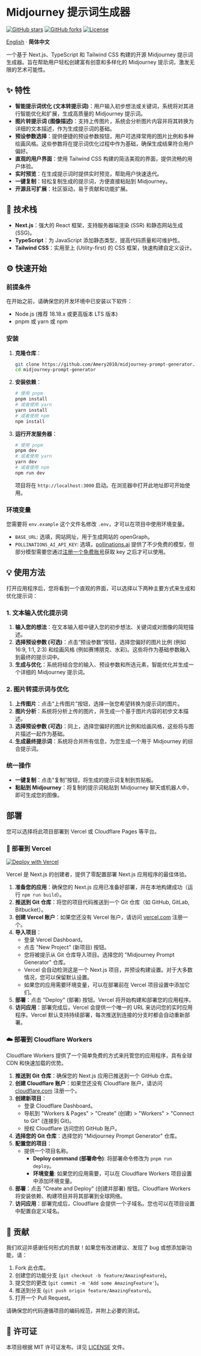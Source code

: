 # Midjourney 提示词生成器

[![GitHub stars](https://img.shields.io/github/stars/Amery2010/midjourney-prompt-generator?style=social)](https://github.com/Amery2010/midjourney-prompt-generator/stargazers)
[![GitHub forks](https://img.shields.io/github/forks/Amery2010/midjourney-prompt-generator?style=social)](https://github.com/Amery2010/midjourney-prompt-generator/network/members)
[![License](https://img.shields.io/github/license/Amery2010/midjourney-prompt-generator)](LICENSE)

[English](./README.md) · **简体中文**

一个基于 Next.js、TypeScript 和 Tailwind CSS 构建的开源 Midjourney 提示词生成器。旨在帮助用户轻松创建富有创意和多样化的 Midjourney 提示词，激发无限的艺术可能性。

## ✨ 特性

- **智能提示词优化 (文本转提示词)**：用户输入初步想法或关键词，系统将对其进行智能优化和扩展，生成高质量的 Midjourney 提示词。
- **图片转提示词 (图像描述)**：支持上传图片，系统会分析图片内容并将其转换为详细的文本描述，作为生成提示词的基础。
- **预设参数选择**：提供便捷的预设参数按钮，用户可选择常用的图片比例和多种绘画风格。这些参数将在提示词优化过程中作为基础，确保生成结果符合用户偏好。
- **直观的用户界面**：使用 Tailwind CSS 构建的简洁美观的界面，提供流畅的用户体验。
- **实时预览**：在生成提示词时提供实时预览，帮助用户快速迭代。
- **一键复制**：轻松复制生成的提示词，方便直接粘贴到 Midjourney。
- **开源且可扩展**：社区驱动，易于贡献和功能扩展。

## 🚀 技术栈

- **Next.js**：强大的 React 框架，支持服务器端渲染 (SSR) 和静态网站生成 (SSG)。
- **TypeScript**：为 JavaScript 添加静态类型，提高代码质量和可维护性。
- **Tailwind CSS**：实用至上 (Utility-first) 的 CSS 框架，快速构建自定义设计。

## ⚙️ 快速开始

### 前提条件

在开始之前，请确保您的开发环境中已安装以下软件：

- Node.js (推荐 18.18.x 或更高版本 LTS 版本)
- pnpm 或 yarn 或 npm

### 安装

1.  **克隆仓库**：

    ```bash
    git clone https://github.com/Amery2010/midjourney-prompt-generator.git
    cd midjourney-prompt-generator
    ```

2.  **安装依赖**：

    ```bash
    # 使用 pnpm
    pnpm install
    # 或者使用 yarn
    yarn install
    # 或者使用 npm
    npm install
    ```

3.  **运行开发服务器**：

    ```bash
    # 使用 pnpm
    pnpm dev
    # 或者使用 yarn
    yarn dev
    # 或者使用 npm
    npm run dev
    ```

    项目将在 `http://localhost:3000` 启动。在浏览器中打开此地址即可开始使用。

### 环境变量

您需要将 `env.example` 这个文件名修改 `.env`，才可以在项目中使用环境变量。

- `BASE_URL`: 选填，网站网址，用于生成网站的 openGraph。
- `POLLINATIONS_AI_API_KEY`: 选填，[pollinations.ai](https://pollinations.ai/) 提供了不少免费的模型，但部分模型需要您通过[注册一个免费账号](https://auth.pollinations.ai/)获取 key 之后才可以使用。

## 💡 使用方法

打开应用程序后，您将看到一个直观的界面，可以选择以下两种主要方式来生成和优化提示词：

### 1. 文本输入优化提示词

1.  **输入您的想法**：在文本输入框中键入您的初步想法、关键词或对图像的简短描述。
2.  **选择预设参数 (可选)**：点击“预设参数”按钮，选择您偏好的图片比例 (例如 16:9, 1:1, 2:3) 和绘画风格 (例如赛博朋克、水彩)。这些将作为基础参数融入到最终的提示词中。
3.  **生成与优化**：系统将结合您的输入、预设参数和所选元素，智能优化并生成一个详细的 Midjourney 提示词。

### 2. 图片转提示词与优化

1.  **上传图片**：点击“上传图片”按钮，选择一张您希望转换为提示词的图片。
2.  **图片分析**：系统将分析上传的图片，并生成一个基于图片内容的初步文本描述。
3.  **选择预设参数 (可选)**：同上，选择您偏好的图片比例和绘画风格，这些将与图片描述一起作为基础。
4.  **生成最终提示词**：系统将合并所有信息，为您生成一个用于 Midjourney 的综合提示词。

### 统一操作

- **一键复制**：点击“复制”按钮，将生成的提示词复制到剪贴板。
- **粘贴到 Midjourney**：将复制的提示词粘贴到 Midjourney 聊天或机器人中，即可生成您的图像。

## 部署

您可以选择将此项目部署到 Vercel 或 Cloudflare Pages 等平台。

### 🚀 部署到 Vercel

[![Deploy with Vercel](https://vercel.com/button)](https://vercel.com/new/clone?repository-url=https%3A%2F%2Fgithub.com%2FAmery2010%2Fmidjourney-prompt-generator&project-name=midjourney-prompt-generator&repository-name=midjourney-prompt-generator)

Vercel 是 Next.js 的创建者，提供了零配置部署 Next.js 应用程序的最佳体验。

1.  **准备您的应用**：确保您的 Next.js 应用已准备好部署，并在本地构建成功（运行 `npm run build`）。
2.  **推送到 Git 仓库**：将您的项目代码推送到一个 Git 仓库（如 GitHub, GitLab, Bitbucket）。
3.  **创建 Vercel 账户**：如果您还没有 Vercel 账户，请访问 [vercel.com](https://vercel.com/) 注册一个。
4.  **导入项目**：
    - 登录 Vercel Dashboard。
    - 点击 "New Project" (新项目) 按钮。
    - 您将被提示从 Git 仓库导入项目。选择您的 "Midjourney Prompt Generator" 仓库。
    - Vercel 会自动检测这是一个 Next.js 项目，并预设构建设置。对于大多数情况，您可以保留默认设置。
    - 如果您的应用需要环境变量，可以在部署前在 Vercel 项目设置中添加它们。
5.  **部署**：点击 "Deploy" (部署) 按钮。Vercel 将开始构建和部署您的应用程序。
6.  **访问应用**：部署完成后，Vercel 会提供一个唯一的 URL 来访问您的实时应用程序。Vercel 默认支持持续部署，每次推送到连接的分支时都会自动重新部署。

### ☁️ 部署到 Cloudflare Workers

Cloudflare Workers 提供了一个简单免费的方式来托管您的应用程序，具有全球 CDN 和快速加载的优势。

1.  **推送到 Git 仓库**：确保您的 Next.js 应用已推送到一个 GitHub 仓库。
2.  **创建 Cloudflare 账户**：如果您还没有 Cloudflare 账户，请访问 [cloudflare.com](https://www.cloudflare.com/) 注册一个。
3.  **创建新项目**：
    - 登录 Cloudflare Dashboard。
    - 导航到 "Workers & Pages" > "Create" (创建) > "Workers" > "Connect to Git" (连接到 Git)。
    - 授权 Cloudflare 访问您的 GitHub 账户。
4.  **选择您的 Git 仓库**：选择您的 "Midjourney Prompt Generator" 仓库。
5.  **配置您的项目**：
    - 提供一个项目名称。
      - **Deploy command (部署命令)**: 将部署命令修改为 `pnpm run deploy`。
      - **环境变量**: 如果您的应用需要，可以在 Cloudflare Workers 项目设置中添加环境变量。
6.  **部署**：点击 "Create and Deploy" (创建并部署) 按钮。Cloudflare Workers 将安装依赖、构建项目并将其部署到全球网络。
7.  **访问应用**：部署完成后，Cloudflare 会提供一个子域名。您也可以在项目设置中配置自定义域名。

## 🤝 贡献

我们欢迎并感谢任何形式的贡献！如果您有改进建议、发现了 bug 或想添加新功能，请：

1.  Fork 此仓库。
2.  创建您的功能分支 (`git checkout -b feature/AmazingFeature`)。
3.  提交您的更改 (`git commit -m 'Add some AmazingFeature'`)。
4.  推送到分支 (`git push origin feature/AmazingFeature`)。
5.  打开一个 Pull Request。

请确保您的代码遵循项目的编码规范，并附上必要的测试。

## 📄 许可证

本项目根据 MIT 许可证发布。详见 [LICENSE](LICENSE) 文件。
